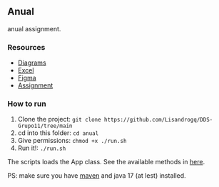 ## Anual

anual assignment.

### Resources

-   [Diagrams](https://app.diagrams.net/?libs=general;uml#G1o_ooQYoGarYq9FF1gDRubEYKmAPNF90K#%7B%22pageId%22%3A%22C5RBs43oDa-KdzZeNtuy%22%7D)
-   [Excel](https://docs.google.com/spreadsheets/d/1fUp0v8w6_35XXzrJLJNwBvbo_W9sJLq9swMP_iFxI84/edit#gid=0)
-   [Figma](https://www.figma.com/file/l4YH5M21JTrqkBAEDC0iSx/Untitled?type=design&node-id=0%3A1&mode=design&t=dpcaHSFlc9CnMcil-1)
-   [Assignment](assets/assignment.pdf)

### How to run

1. Clone the project: `git clone https://github.com/Lisandrogq/DDS-Grupo11/tree/main`
2. cd into this folder: `cd anual`
3. Give permissions: `chmod +x ./run.sh`
4. Run it!: `./run.sh`

The scripts loads the App class. See the available methods in [here](./src/main/java/org/grupo11/app/App.java).

PS: make sure you have [maven](https://maven.apache.org/) and java 17 (at lest) installed.
